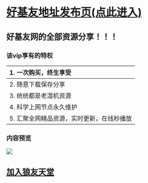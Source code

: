 <h1><a href="https://haojiyouvip.github.io">好基友地址发布页(点此进入)</a></h1> 

## 好基友网的全部资源分享！！！
### 该vip享有的特权


|  1. 一次购买，终生享受 |
| :------------ |
|  2. 随意下载保存分享 |
| 3. 统统都是老湿机资源  |
|  4. 科学上网节点永久维护  |
|  5. 汇聚全网精品资源，实时更新，在线秒播放 |
### 内容预览
<img src="https://p.ananas.chaoxing.com/star3/origin/8dbef4096a57b00704c21760c1d643a2.png">  

<h2><a href="http://www.superjay.ml/?cid=3&tid=58">加入狼友天堂</a></h2> 
